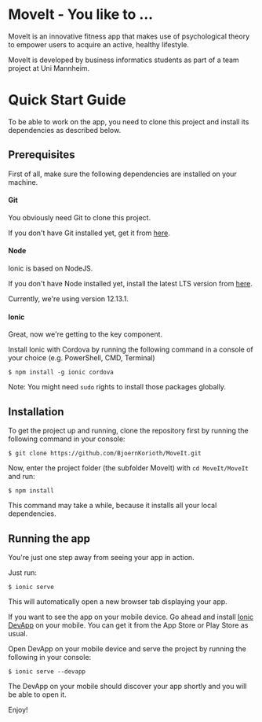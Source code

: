 # MoveIt - You like to ...
MoveIt is an innovative fitness app that makes use of psychological theory to empower users to acquire an active, healthy lifestyle.

MoveIt is developed by business informatics students as part of a team project at Uni Mannheim.


# Quick Start Guide
To be able to work on the app, you need to clone this project and install its dependencies as described below.

## Prerequisites
First of all, make sure the following dependencies are installed on your machine.

#### Git
You obviously need Git to clone this project.

If you don't have Git installed yet, get it from [here](https://git-scm.com/downloads).

#### Node
Ionic is based on NodeJS.

If you don't have Node installed yet, install the latest LTS version from [here](https://nodejs.org/en/download/).

Currently, we're using version 12.13.1.

#### Ionic
Great, now we're getting to the key component.

Install Ionic with Cordova by running the following command in a console of your choice (e.g. PowerShell, CMD, Terminal)

```$ npm install -g ionic cordova```

Note: You might need ```sudo``` rights to install those packages globally.

## Installation
To get the project up and running, clone the repository first by running the following command in your console:

```$ git clone https://github.com/BjoernKorioth/MoveIt.git```

Now, enter the project folder (the subfolder MoveIt) with ```cd MoveIt/MoveIt``` and run:

```$ npm install```

This command may take a while, because it installs all your local dependencies.

## Running the app
You're just one step away from seeing your app in action.

Just run:

```$ ionic serve ```

This will automatically open a new browser tab displaying your app.

If you want to see the app on your mobile device. Go ahead and install [Ionic DevApp](https://ionicframework.com/docs/appflow/devapp) on your mobile. You can get it from the App Store or Play Store as usual.

Open DevApp on your mobile device and serve the project by running the following in your console:

```$ ionic serve --devapp```

The DevApp on your mobile should discover your app shortly and you will be able to open it.

Enjoy!

